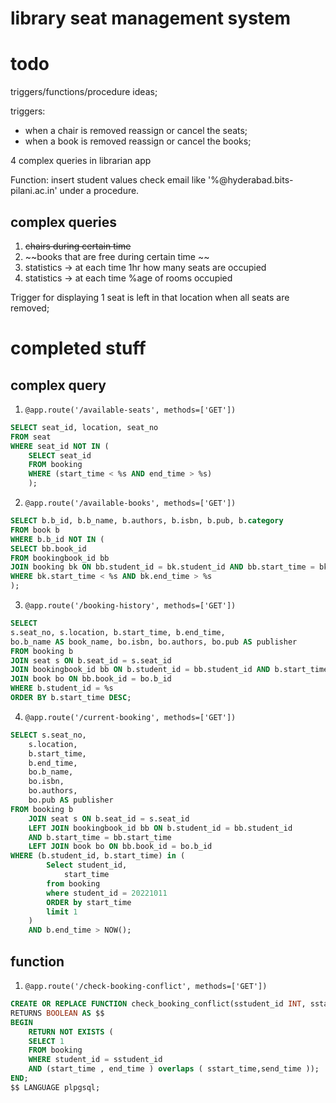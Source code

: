 ﻿# library seat management system

# todo

triggers/functions/procedure ideas;

triggers:

- when a chair is removed reassign or cancel the seats;
- when a book is removed reassign or cancel the books;

4 complex queries in librarian app

Function:
insert student values check email like '%@hyderabad.bits-pilani.ac.in' under a procedure.

## complex queries

1. ~~chairs during certain time~~
2. ~~books that are free during certain time ~~
3. statistics -> at each time 1hr how many seats are occupied
4. statistics -> at each time %age of rooms occupied

Trigger for displaying 1 seat is left in that location when all seats are removed;

# completed stuff

## complex query

1. `@app.route('/available-seats', methods=['GET'])`

```sql
SELECT seat_id, location, seat_no
FROM seat
WHERE seat_id NOT IN (
	SELECT seat_id
	FROM booking
	WHERE (start_time < %s AND end_time > %s)
	);
```

2. `@app.route('/available-books', methods=['GET'])`

```sql
SELECT b.b_id, b.b_name, b.authors, b.isbn, b.pub, b.category
FROM book b
WHERE b.b_id NOT IN (
SELECT bb.book_id
FROM bookingbook_id bb
JOIN booking bk ON bb.student_id = bk.student_id AND bb.start_time = bk.start_time
WHERE bk.start_time < %s AND bk.end_time > %s
);
```

3. `@app.route('/booking-history', methods=['GET'])`

```sql
SELECT
s.seat_no, s.location, b.start_time, b.end_time,
bo.b_name AS book_name, bo.isbn, bo.authors, bo.pub AS publisher
FROM booking b
JOIN seat s ON b.seat_id = s.seat_id
JOIN bookingbook_id bb ON b.student_id = bb.student_id AND b.start_time = bb.start_time
JOIN book bo ON bb.book_id = bo.b_id
WHERE b.student_id = %s
ORDER BY b.start_time DESC;
```

4.  `@app.route('/current-booking', methods=['GET'])`

```sql
SELECT s.seat_no,
    s.location,
    b.start_time,
    b.end_time,
    bo.b_name,
    bo.isbn,
    bo.authors,
    bo.pub AS publisher
FROM booking b
    JOIN seat s ON b.seat_id = s.seat_id
    LEFT JOIN bookingbook_id bb ON b.student_id = bb.student_id
    AND b.start_time = bb.start_time
    LEFT JOIN book bo ON bb.book_id = bo.b_id
WHERE (b.student_id, b.start_time) in (
        Select student_id,
            start_time
        from booking
        where student_id = 20221011
        ORDER by start_time
        limit 1
    )
    AND b.end_time > NOW();
```

## function

1. `@app.route('/check-booking-conflict', methods=['GET'])`

```sql
CREATE OR REPLACE FUNCTION check_booking_conflict(sstudent_id INT, sstart_time TIMESTAMP, send_time TIMESTAMP)
RETURNS BOOLEAN AS $$
BEGIN
	RETURN NOT EXISTS (
	SELECT 1
	FROM booking
	WHERE student_id = sstudent_id
	AND (start_time , end_time ) overlaps ( sstart_time,send_time ));
END;
$$ LANGUAGE plpgsql;
```

